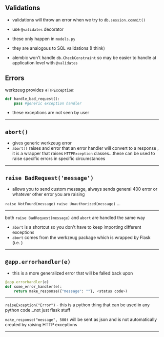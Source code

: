 ## Validations
- validations will throw an error when we try to `db.session.commit()`

- use `@validates` decorator

- these only happen in `models.py`

- they are analogous to SQL validations (I think)

- alembic won't handle `db.CheckConstraint` so may be easier to handle at application level with `@validates`


## Errors
werkzeug provides `HTTPException`:
```python @app.errorhandler(werkzeug.exceptions.BadRequest)
def handle_bad_request():
    pass #generic exception handler
```
- these exceptions are not seen by user


---

## `abort()`
- gives generic werkzeug error
- `abort()` raises and error that an error handler will convert to a response , it is a wrapper that raises `HTTPException` classes...these can be used to raise specific errors in specific circumstances


---


## `raise BadRequest('message')`

- allows you to send custom message, always sends general 400 error or whatever other error you are raising

`raise NotFound(message)`
`raise Unauthorized(message)`
...

---

both `raise BadRequest(message)` and `abort` are handled the same way
- `abort` is a shortcut so you don't have to keep importing different exceptions
- `abort` comes from the werkzeug package which is wrapped by Flask (i.e. )

---

## `@app.errorhandler(e)`

- this is a more generalized error that will be falled back upon
```python
@app.errorhandler(e)
def some_error_handler(e):
    return make_response({"message": ""}, <status code>)
```


---


`raiseException("Error")` - this is a python thing that can be used in any python code...not just flask stuff

`make_response("message", 500)` will be sent as json and is not automatically created by raising HTTP exceptions


---